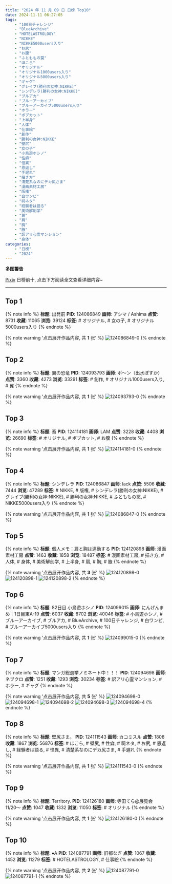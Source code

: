 ```yaml
---
title: "2024 年 11 月 09 日 日榜 Top10"
date: 2024-11-11 06:27:05
tags:
    - "100日チャレンジ"
    - "BlueArchive"
    - "HOTELASTROLOGY"
    - "NIKKE"
    - "NIKKE5000users入り"
    - "お尻"
    - "お腹"
    - "ふとももの罠"
    - "ほこら"
    - "オリジナル"
    - "オリジナル1000users入り"
    - "オリジナル5000users入り"
    - "ギャグ"
    - "グレイブ(勝利の女神:NIKKE)"
    - "シンデレラ(勝利の女神:NIKKE)"
    - "ブルアカ"
    - "ブルーアーカイブ"
    - "ブルーアーカイブ5000users入り"
    - "ホラー"
    - "ボブカット"
    - "上半身"
    - "人体"
    - "仕事絵"
    - "創作"
    - "勝利の女神:NIKKE"
    - "壁尻"
    - "女の子"
    - "小鳥遊ホシノ"
    - "性癖"
    - "怪異"
    - "恩返し"
    - "手遅れ"
    - "描き方"
    - "清楚系なのにデカ尻さま"
    - "漫画素材工房"
    - "版権"
    - "白ワンピ"
    - "祠ネタ"
    - "経験者は語る"
    - "美術解剖学"
    - "翼"
    - "肩"
    - "胸"
    - "腋"
    - "訳アリ心霊マンション"
    - "身体"
categories:
    - "日榜"
    - "2024"
---
```


<i class="fa fa-triangle-exclamation"></i>**多图警告**<i class="fa fa-triangle-exclamation"></i>

[Pixiv](https://www.pixiv.net/) 日榜前十, 点击下方阅读全文查看详细内容~

<!-- more -->

---

## Top 1

{% note info %}
**标题**: 出発前
**PID**: 124086849 **画师**: アシマ / Ashima
**点赞**: 8731 **收藏**: 11065 **浏览**: 39124
**标签**: # オリジナル, # 女の子, # オリジナル5000users入り
{% endnote %}

{% note warning '点击展开作品内容, 共 **1** 张' %}
![124086849-0](https://i.pixiv.re/img-original/img/2024/11/08/00/00/17/124086849_p0.png)
{% endnote %}

## Top 2

{% note info %}
**标题**: 翼の恐竜
**PID**: 124093793 **画师**: ポ～ン（出水ぽすか）
**点赞**: 3360 **收藏**: 4273 **浏览**: 33291
**标签**: # 創作, # オリジナル1000users入り, # 翼
{% endnote %}

{% note warning '点击展开作品内容, 共 **1** 张' %}
![124093793-0](https://i.pixiv.re/img-original/img/2024/11/08/07/30/01/124093793_p0.jpg)
{% endnote %}

## Top 3

{% note info %}
**标题**: 畜
**PID**: 124114181 **画师**: LAM
**点赞**: 3228 **收藏**: 4408 **浏览**: 26690
**标签**: # オリジナル, # ボブカット, # お腹
{% endnote %}

{% note warning '点击展开作品内容, 共 **1** 张' %}
![124114181-0](https://i.pixiv.re/img-original/img/2024/11/09/00/00/04/124114181_p0.jpg)
{% endnote %}

## Top 4

{% note info %}
**标题**: シンデレラ
**PID**: 124086847 **画师**: lack
**点赞**: 5506 **收藏**: 7444 **浏览**: 47289
**标签**: # NIKKE, # 版権, # シンデレラ(勝利の女神:NIKKE), # グレイブ(勝利の女神:NIKKE), # 勝利の女神:NIKKE, # ふとももの罠, # NIKKE5000users入り
{% endnote %}

{% note warning '点击展开作品内容, 共 **1** 张' %}
![124086847-0](https://i.pixiv.re/img-original/img/2024/11/08/00/00/17/124086847_p0.jpg)
{% endnote %}

## Top 5

{% note info %}
**标题**: 個人メモ：肩と胸は連動する
**PID**: 124120898 **画师**: 漫画素材工房
**点赞**: 1463 **收藏**: 1858 **浏览**: 18487
**标签**: # 漫画素材工房, # 描き方, # 人体, # 身体, # 美術解剖学, # 上半身, # 肩, # 胸, # 腋
{% endnote %}

{% note warning '点击展开作品内容, 共 **3** 张' %}
![124120898-0](https://i.pixiv.re/img-original/img/2024/11/09/06/00/06/124120898_p0.jpg)
![124120898-1](https://i.pixiv.re/img-original/img/2024/11/09/06/00/06/124120898_p1.jpg)
![124120898-2](https://i.pixiv.re/img-original/img/2024/11/09/06/00/06/124120898_p2.jpg)
{% endnote %}

## Top 6

{% note info %}
**标题**: 82日目 小鳥遊ホシノ
**PID**: 124099015 **画师**: にんげんまめ￤1日目東A-19
**点赞**: 6037 **收藏**: 8702 **浏览**: 40046
**标签**: # 小鳥遊ホシノ, # ブルーアーカイブ, # ブルアカ, # BlueArchive, # 100日チャレンジ, # 白ワンピ, # ブルーアーカイブ5000users入り
{% endnote %}

{% note warning '点击展开作品内容, 共 **1** 张' %}
![124099015-0](https://i.pixiv.re/img-original/img/2024/11/08/13/58/53/124099015_p0.png)
{% endnote %}

## Top 7

{% note info %}
**标题**: マンガ総選挙ノミネート中！！！
**PID**: 124094698 **画师**: ネブクロ
**点赞**: 1251 **收藏**: 1293 **浏览**: 30234
**标签**: # 訳アリ心霊マンション, # ホラー, # ギャグ
{% endnote %}

{% note warning '点击展开作品内容, 共 **5** 张' %}
![124094698-0](https://i.pixiv.re/img-original/img/2024/11/08/08/44/19/124094698_p0.jpg)
![124094698-1](https://i.pixiv.re/img-original/img/2024/11/08/08/44/19/124094698_p1.jpg)
![124094698-2](https://i.pixiv.re/img-original/img/2024/11/08/08/44/19/124094698_p2.jpg)
![124094698-3](https://i.pixiv.re/img-original/img/2024/11/08/08/44/19/124094698_p3.jpg)
![124094698-4](https://i.pixiv.re/img-original/img/2024/11/08/08/44/19/124094698_p4.jpg)
{% endnote %}

## Top 8

{% note info %}
**标题**: 壁尻さま。
**PID**: 124111543 **画师**: カコミスル
**点赞**: 1808 **收藏**: 1867 **浏览**: 56876
**标签**: # ほこら, # 壁尻, # 性癖, # 祠ネタ, # お尻, # 恩返し, # 経験者は語る, # 怪異, # 清楚系なのにデカ尻さま, # 手遅れ
{% endnote %}

{% note warning '点击展开作品内容, 共 **1** 张' %}
![124111543-0](https://i.pixiv.re/img-original/img/2024/11/08/22/38/23/124111543_p0.jpg)
{% endnote %}

## Top 9

{% note info %}
**标题**: Territory.
**PID**: 124126180 **画师**: 寺田てら@展覧会11/20〜
**点赞**: 1047 **收藏**: 1332 **浏览**: 11050
**标签**: # オリジナル
{% endnote %}

{% note warning '点击展开作品内容, 共 **1** 张' %}
![124126180-0](https://i.pixiv.re/img-original/img/2024/11/09/12/00/35/124126180_p0.jpg)
{% endnote %}

## Top 10

{% note info %}
**标题**: ♦A
**PID**: 124087791 **画师**: 旧都なぎ
**点赞**: 1067 **收藏**: 1452 **浏览**: 11279
**标签**: # HOTELASTROLOGY, # 仕事絵
{% endnote %}

{% note warning '点击展开作品内容, 共 **2** 张' %}
![124087791-0](https://i.pixiv.re/img-original/img/2024/11/08/00/19/42/124087791_p0.jpg)
![124087791-1](https://i.pixiv.re/img-original/img/2024/11/08/00/19/42/124087791_p1.jpg)
{% endnote %}
